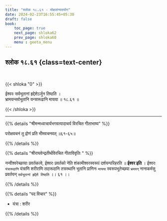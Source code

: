```yaml
---
title: "श्लोक १८.६१ - मोक्षसंन्यसयोग"
date: 2024-02-23T16:55:45+05:30
draft: false
book:
    toc_page: true
    next_page: shloka62
    prev_page: shloka60
    menu : geeta_menu
---
```


## श्लोक १८.६१ {class=text-center}

<br/>

{{< shloka  "0"  >}}

ईश्वरः सर्वभूतानां हृद्देशेऽर्जुन तिष्ठति ।  
भ्रामयन्सर्वभूतानि यन्त्रारूढानि मायया ॥ १८.६१ ॥

{{< /shloka >}}

---


{{% details "श्रीमन्मध्वाचार्यभगवत्पादाचर्य विरचित  गीताभाष्य" %}}

परोक्षवचनं तु द्रोणं प्रति भीमवचनवत् ॥६१-६५॥

{{% /details %}}



{{% details "श्रीराघवेन्द्रतीर्थविरचित गीताविवृतिः " %}}

नन्वीश्वरेच्छायाः प्रवर्तकत्वे, ईश्वरः प्रवर्तको नेति शंकामीश्वरस्वरूपं 
दर्शयन्परिहरति ॥ **ईश्वर इति** । ईश्वरः `यंत्रारूढानि` यंत्राणि शरीराणि तदारूदानि 
तत्रस्थानि भूतानि प्राणिनः `मायया` स्वरूपभूतेच्छया `भ्रमयन्` नानाकर्मसु 
प्रवर्तयन् `सर्वभूतानां हृद्देशे तिष्ठति` ।। ६१ ।।

{{% /details %}}



{{% details "पद विचार" %}}

- यंत्रा : शरीर

{{% /details %}}
